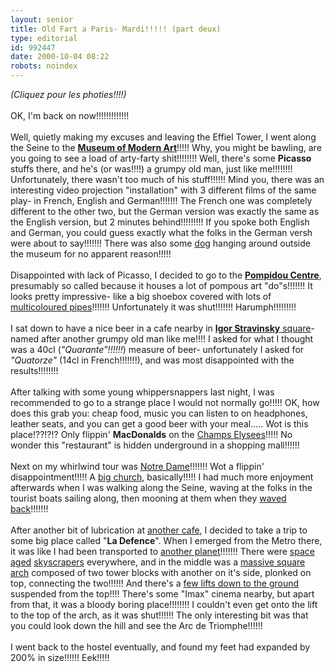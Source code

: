 ```yaml
---
layout: senior
title: Old Fart a Paris- Mardi!!!!! (part deux)
type: editorial
id: 992447
date: 2000-10-04 08:22
robots: noindex
---
```

<i>(Cliquez pour les photies!!!!)</i> <br/> <br/>OK, I'm back on now!!!!!!!!!!!!!<br/> <br/>Well, quietly making my excuses and leaving the Effiel Tower, I went along the Seine to the <b><a href="http://www.seniordads.fsnet.co.uk/seniordads/features/citizen/v2/paris/modernart/museum.jpg">Museum of Modern Art</a></b>!!!!! Why, you might be bawling, are you going to see a load of arty-farty shit!!!!!!!! Well, there's some <b>Picasso</b> stuffs there, and he's (or was!!!!) a grumpy old man, just like me!!!!!!!! Unfortunately, there wasn't too much of his stuff!!!!!! Mind you, there was an interesting video projection "installation" with 3 different films of the same play- in French, English and German!!!!!!! The French one was completely different to the other two, but the German version was exactly the same as the English version, but 2 minutes behind!!!!!!!!! If you spoke both English and German, you could guess exactly what the folks in the German versh were about to say!!!!!!! There was also some <a href="http://www.seniordads.fsnet.co.uk/seniordads/features/citizen/v2/paris/modernart/dog.jpg">dog</a> hanging around outside the museum for no apparent reason!!!!!<br/> <br/>Disappointed with lack of Picasso, I decided to go to the <b><a href="http://www.seniordads.fsnet.co.uk/seniordads/features/citizen/v2/paris/pompidou/front.jpg">Pompidou Centre</a></b>, presumably so called because it houses a lot of pompous art "do"s!!!!!!! It looks pretty impressive- like a big shoebox covered with lots of <a href="http://www.seniordads.fsnet.co.uk/seniordads/features/citizen/v2/paris/pompidou/back.jpg">multicoloured pipes</a>!!!!!!! Unfortunately it was shut!!!!!!! Harumph!!!!!!!!!<br/> <br/>I sat down to have a nice beer in a cafe nearby in <a href="http://www.seniordads.fsnet.co.uk/seniordads/features/citizen/v2/paris/pompidou/igorstravinsky.jpg"><b>Igor Stravinsky</b> square</a>- named after another grumpy old man like me!!!! I asked for what I thought was a 40cl (<i>"Quarante"!!!!!!</i>) measure of beer- unfortunately I asked for <i>"Quatorze"</i> (14cl in French!!!!!!!), and was most disappointed with the results!!!!!!!!<br/> <br/>After talking with some young whippersnappers last night, I was recommended to go to a strange place I would not normally go!!!!! OK, how does this grab you: cheap food, music you can listen to on headphones, leather seats, and you can get a good beer with your meal..... Wot is this place!??!?!? Only flippin' <b>MacDonalds</b> on the <a href="http://www.seniordads.fsnet.co.uk/seniordads/features/citizen/v2/paris/triomphe/champselesys.jpg">Champs Elysees</a>!!!!! No wonder this "restaurant" is hidden underground in a shopping mall!!!!!!<br/> <br/>Next on my whirlwind tour was <a href="http://www.seniordads.fsnet.co.uk/seniordads/features/citizen/v2/paris/notredame/bridgeview.jpg">Notre Dame</a>!!!!!!! Wot a flippin' disappointment!!!!! A <a href="http://www.seniordads.fsnet.co.uk/seniordads/features/citizen/v2/paris/notredame/fullwidth.jpg">big church</a>, basically!!!!! I had much more enjoyment afterwards when I was walking along the Seine, waving at the folks in the tourist boats sailing along, then mooning at them when they <a href="http://www.seniordads.fsnet.co.uk/seniordads/features/citizen/v2/paris/seine/waving.jpg">waved back</a>!!!!!!! <br/> <br/>After another bit of lubrication at <a href="http://www.seniordads.fsnet.co.uk/seniordads/features/citizen/v2/paris/seine/bar.jpg">another cafe</a>, I decided to take a trip to some big place called "<b>La Defence</b>". When I emerged from the Metro there, it was like I had been transported to <a href="http://www.seniordads.fsnet.co.uk/seniordads/features/citizen/v2/paris/defence/shopping.jpg">another planet</a>!!!!!!! There were <a href="http://www.seniordads.fsnet.co.uk/seniordads/features/citizen/v2/paris/defence/spacedome.jpg">space aged</a> <a href="http://www.seniordads.fsnet.co.uk/seniordads/features/citizen/v2/paris/defence/spaceage.jpg">skyscrapers</a> everywhere, and in the middle was a <a href="http://www.seniordads.fsnet.co.uk/seniordads/features/citizen/v2/paris/defence/arch2.jpg">massive square arch</a> composed of two tower blocks with another on it's side, plonked on top, connecting the two!!!!!! And there's a <a href="http://www.seniordads.fsnet.co.uk/seniordads/features/citizen/v2/paris/defence/lifts_up.jpg">few lifts down to the ground</a> suspended from the top!!!! There's some "Imax" cinema nearby, but apart from that, it was a bloody boring place!!!!!!!! I couldn't even get onto the lift to the top of the arch, as it was shut!!!!!! The only interesting bit was that you could look down the hill and see the Arc de Triomphe!!!!!! <br/> <br/>I went back to the hostel eventually, and found my feet had expanded by 200% in size!!!!!! Eek!!!!! 